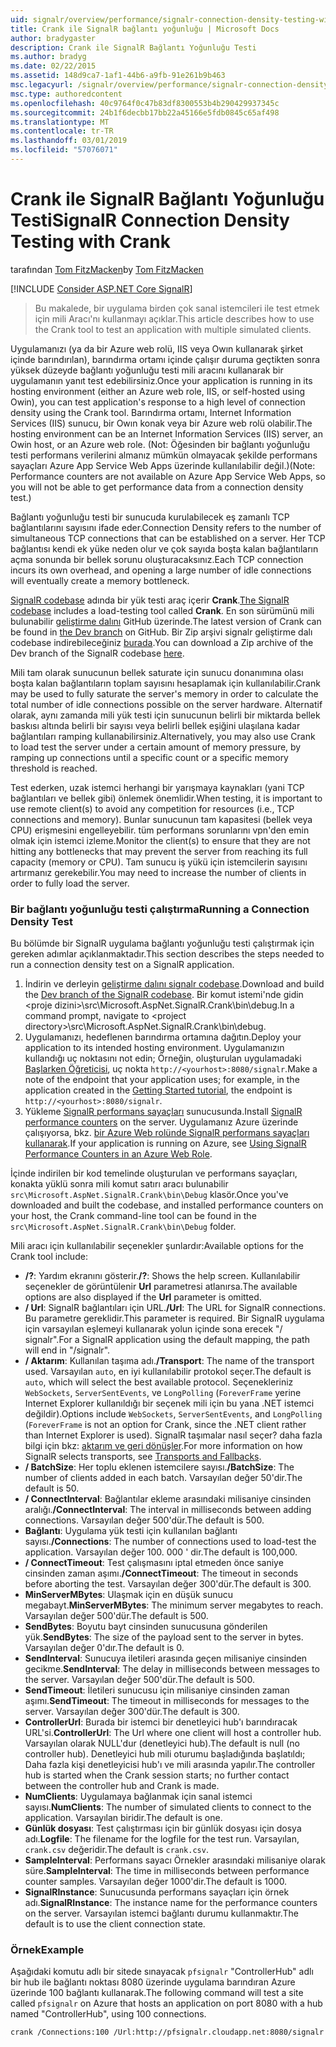 ```yaml
---
uid: signalr/overview/performance/signalr-connection-density-testing-with-crank
title: Crank ile SignalR bağlantı yoğunluğu | Microsoft Docs
author: bradygaster
description: Crank ile SignalR Bağlantı Yoğunluğu Testi
ms.author: bradyg
ms.date: 02/22/2015
ms.assetid: 148d9ca7-1af1-44b6-a9fb-91e261b9b463
msc.legacyurl: /signalr/overview/performance/signalr-connection-density-testing-with-crank
msc.type: authoredcontent
ms.openlocfilehash: 40c9764f0c47b83df8300553b4b290429937345c
ms.sourcegitcommit: 24b1f6decbb17bb22a45166e5fdb0845c65af498
ms.translationtype: MT
ms.contentlocale: tr-TR
ms.lasthandoff: 03/01/2019
ms.locfileid: "57076071"
---
```

<a name="signalr-connection-density-testing-with-crank"></a><span data-ttu-id="4494c-103">Crank ile SignalR Bağlantı Yoğunluğu Testi</span><span class="sxs-lookup"><span data-stu-id="4494c-103">SignalR Connection Density Testing with Crank</span></span>
====================
<span data-ttu-id="4494c-104">tarafından [Tom FitzMacken](https://github.com/tfitzmac)</span><span class="sxs-lookup"><span data-stu-id="4494c-104">by [Tom FitzMacken](https://github.com/tfitzmac)</span></span>

[!INCLUDE [Consider ASP.NET Core SignalR](~/includes/signalr/signalr-version-disambiguation.md)]

> <span data-ttu-id="4494c-105">Bu makalede, bir uygulama birden çok sanal istemcileri ile test etmek için mili Aracı'nı kullanmayı açıklar.</span><span class="sxs-lookup"><span data-stu-id="4494c-105">This article describes how to use the Crank tool to test an application with multiple simulated clients.</span></span>


<span data-ttu-id="4494c-106">Uygulamanızı (ya da bir Azure web rolü, IIS veya Owın kullanarak şirket içinde barındırılan), barındırma ortamı içinde çalışır duruma geçtikten sonra yüksek düzeyde bağlantı yoğunluğu testi mili aracını kullanarak bir uygulamanın yanıt test edebilirsiniz.</span><span class="sxs-lookup"><span data-stu-id="4494c-106">Once your application is running in its hosting environment (either an Azure web role, IIS, or self-hosted using Owin), you can test application's response to a high level of connection density using the Crank tool.</span></span> <span data-ttu-id="4494c-107">Barındırma ortamı, Internet Information Services (IIS) sunucu, bir Owın konak veya bir Azure web rolü olabilir.</span><span class="sxs-lookup"><span data-stu-id="4494c-107">The hosting environment can be an Internet Information Services (IIS) server, an Owin host, or an Azure web role.</span></span> <span data-ttu-id="4494c-108">(Not: Öğesinden bir bağlantı yoğunluğu testi performans verilerini almanız mümkün olmayacak şekilde performans sayaçları Azure App Service Web Apps üzerinde kullanılabilir değil.)</span><span class="sxs-lookup"><span data-stu-id="4494c-108">(Note: Performance counters are not available on Azure App Service Web Apps, so you will not be able to get performance data from a connection density test.)</span></span>

<span data-ttu-id="4494c-109">Bağlantı yoğunluğu testi bir sunucuda kurulabilecek eş zamanlı TCP bağlantılarını sayısını ifade eder.</span><span class="sxs-lookup"><span data-stu-id="4494c-109">Connection Density refers to the number of simultaneous TCP connections that can be established on a server.</span></span> <span data-ttu-id="4494c-110">Her TCP bağlantısı kendi ek yüke neden olur ve çok sayıda boşta kalan bağlantıların açma sonunda bir bellek sorunu oluşturacaksınız.</span><span class="sxs-lookup"><span data-stu-id="4494c-110">Each TCP connection incurs its own overhead, and opening a large number of idle connections will eventually create a memory bottleneck.</span></span>

<span data-ttu-id="4494c-111">[SignalR codebase](https://github.com/signalr/signalr) adında bir yük testi araç içerir **Crank**.</span><span class="sxs-lookup"><span data-stu-id="4494c-111">[The SignalR codebase](https://github.com/signalr/signalr) includes a load-testing tool called **Crank**.</span></span> <span data-ttu-id="4494c-112">En son sürümünü mili bulunabilir [geliştirme dalını](https://github.com/SignalR/signalr/tree/dev) GitHub üzerinde.</span><span class="sxs-lookup"><span data-stu-id="4494c-112">The latest version of Crank can be found in [the Dev branch](https://github.com/SignalR/signalr/tree/dev) on GitHub.</span></span> <span data-ttu-id="4494c-113">Bir Zip arşivi signalr geliştirme dalı codebase indirebileceğiniz [burada](https://github.com/SignalR/SignalR/archive/dev.zip).</span><span class="sxs-lookup"><span data-stu-id="4494c-113">You can download a Zip archive of the Dev branch of the SignalR codebase [here](https://github.com/SignalR/SignalR/archive/dev.zip).</span></span>

<span data-ttu-id="4494c-114">Mili tam olarak sunucunun bellek saturate için sunucu donanımına olası boşta kalan bağlantıların toplam sayısını hesaplamak için kullanılabilir.</span><span class="sxs-lookup"><span data-stu-id="4494c-114">Crank may be used to fully saturate the server's memory in order to calculate the total number of idle connections possible on the server hardware.</span></span> <span data-ttu-id="4494c-115">Alternatif olarak, aynı zamanda mili yük testi için sunucunun belirli bir miktarda bellek baskısı altında belirli bir sayısı veya belirli bellek eşiğini ulaşılana kadar bağlantıları ramping kullanabilirsiniz.</span><span class="sxs-lookup"><span data-stu-id="4494c-115">Alternatively, you may also use Crank to load test the server under a certain amount of memory pressure, by ramping up connections until a specific count or a specific memory threshold is reached.</span></span>

<span data-ttu-id="4494c-116">Test ederken, uzak istemci herhangi bir yarışmaya kaynakları (yani TCP bağlantıları ve bellek gibi) önlemek önemlidir.</span><span class="sxs-lookup"><span data-stu-id="4494c-116">When testing, it is important to use remote client(s) to avoid any competition for resources (i.e., TCP connections and memory).</span></span> <span data-ttu-id="4494c-117">Bunlar sunucunun tam kapasitesi (bellek veya CPU) erişmesini engelleyebilir. tüm performans sorunlarını vpn'den emin olmak için istemci izleme.</span><span class="sxs-lookup"><span data-stu-id="4494c-117">Monitor the client(s) to ensure that they are not hitting any bottlenecks that may prevent the server from reaching its full capacity (memory or CPU).</span></span> <span data-ttu-id="4494c-118">Tam sunucu iş yükü için istemcilerin sayısını artırmanız gerekebilir.</span><span class="sxs-lookup"><span data-stu-id="4494c-118">You may need to increase the number of clients in order to fully load the server.</span></span>

### <a name="running-a-connection-density-test"></a><span data-ttu-id="4494c-119">Bir bağlantı yoğunluğu testi çalıştırma</span><span class="sxs-lookup"><span data-stu-id="4494c-119">Running a Connection Density Test</span></span>

<span data-ttu-id="4494c-120">Bu bölümde bir SignalR uygulama bağlantı yoğunluğu testi çalıştırmak için gereken adımlar açıklanmaktadır.</span><span class="sxs-lookup"><span data-stu-id="4494c-120">This section describes the steps needed to run a connection density test on a SignalR application.</span></span>

1. <span data-ttu-id="4494c-121">İndirin ve derleyin [geliştirme dalını signalr codebase](https://github.com/SignalR/SignalR/archive/dev.zip).</span><span class="sxs-lookup"><span data-stu-id="4494c-121">Download and build the [Dev branch of the SignalR codebase](https://github.com/SignalR/SignalR/archive/dev.zip).</span></span> <span data-ttu-id="4494c-122">Bir komut istemi'nde gidin &lt;proje dizini&gt;\src\Microsoft.AspNet.SignalR.Crank\bin\debug.</span><span class="sxs-lookup"><span data-stu-id="4494c-122">In a command prompt, navigate to &lt;project directory&gt;\src\Microsoft.AspNet.SignalR.Crank\bin\debug.</span></span>
2. <span data-ttu-id="4494c-123">Uygulamanızı, hedeflenen barındırma ortamına dağıtın.</span><span class="sxs-lookup"><span data-stu-id="4494c-123">Deploy your application to its intended hosting environment.</span></span> <span data-ttu-id="4494c-124">Uygulamanızın kullandığı uç noktasını not edin; Örneğin, oluşturulan uygulamadaki [Başlarken Öğreticisi](../getting-started/tutorial-getting-started-with-signalr.md), uç nokta `http://<yourhost>:8080/signalr`.</span><span class="sxs-lookup"><span data-stu-id="4494c-124">Make a note of the endpoint that your application uses; for example, in the application created in the [Getting Started tutorial](../getting-started/tutorial-getting-started-with-signalr.md), the endpoint is `http://<yourhost>:8080/signalr`.</span></span>
3. <span data-ttu-id="4494c-125">Yükleme [SignalR performans sayaçları](signalr-performance.md#perfcounters) sunucusunda.</span><span class="sxs-lookup"><span data-stu-id="4494c-125">Install [SignalR performance counters](signalr-performance.md#perfcounters) on the server.</span></span> <span data-ttu-id="4494c-126">Uygulamanız Azure üzerinde çalışıyorsa, bkz. [bir Azure Web rolünde SignalR performans sayaçları kullanarak](using-signalr-performance-counters-in-an-azure-web-role.md).</span><span class="sxs-lookup"><span data-stu-id="4494c-126">If your application is running on Azure, see [Using SignalR Performance Counters in an Azure Web Role](using-signalr-performance-counters-in-an-azure-web-role.md).</span></span>

<span data-ttu-id="4494c-127">İçinde indirilen bir kod temelinde oluşturulan ve performans sayaçları, konakta yüklü sonra mili komut satırı aracı bulunabilir `src\Microsoft.AspNet.SignalR.Crank\bin\Debug` klasör.</span><span class="sxs-lookup"><span data-stu-id="4494c-127">Once you've downloaded and built the codebase, and installed performance counters on your host, the Crank command-line tool can be found in the `src\Microsoft.AspNet.SignalR.Crank\bin\Debug` folder.</span></span>

<span data-ttu-id="4494c-128">Mili aracı için kullanılabilir seçenekler şunlardır:</span><span class="sxs-lookup"><span data-stu-id="4494c-128">Available options for the Crank tool include:</span></span>

- <span data-ttu-id="4494c-129">**/?**: Yardım ekranını gösterir.</span><span class="sxs-lookup"><span data-stu-id="4494c-129">**/?**: Shows the help screen.</span></span> <span data-ttu-id="4494c-130">Kullanılabilir seçenekler de görüntülenir **Url** parametresi atlanırsa.</span><span class="sxs-lookup"><span data-stu-id="4494c-130">The available options are also displayed if the **Url** parameter is omitted.</span></span>
- <span data-ttu-id="4494c-131">**/ Url**: SignalR bağlantıları için URL.</span><span class="sxs-lookup"><span data-stu-id="4494c-131">**/Url**: The URL for SignalR connections.</span></span> <span data-ttu-id="4494c-132">Bu parametre gereklidir.</span><span class="sxs-lookup"><span data-stu-id="4494c-132">This parameter is required.</span></span> <span data-ttu-id="4494c-133">Bir SignalR uygulama için varsayılan eşlemeyi kullanarak yolun içinde sona erecek "/ signalr".</span><span class="sxs-lookup"><span data-stu-id="4494c-133">For a SignalR application using the default mapping, the path will end in "/signalr".</span></span>
- <span data-ttu-id="4494c-134">**/ Aktarım**: Kullanılan taşıma adı.</span><span class="sxs-lookup"><span data-stu-id="4494c-134">**/Transport**: The name of the transport used.</span></span> <span data-ttu-id="4494c-135">Varsayılan `auto`, en iyi kullanılabilir protokol seçer.</span><span class="sxs-lookup"><span data-stu-id="4494c-135">The default is `auto`, which will select the best available protocol.</span></span> <span data-ttu-id="4494c-136">Seçenekleriniz `WebSockets`, `ServerSentEvents`, ve `LongPolling` (`ForeverFrame` yerine Internet Explorer kullanıldığı bir seçenek mili için bu yana .NET istemci değildir).</span><span class="sxs-lookup"><span data-stu-id="4494c-136">Options include `WebSockets`, `ServerSentEvents`, and `LongPolling` (`ForeverFrame` is not an option for Crank, since the .NET client rather than Internet Explorer is used).</span></span> <span data-ttu-id="4494c-137">SignalR taşımalar nasıl seçer? daha fazla bilgi için bkz: [aktarım ve geri dönüşler](../getting-started/introduction-to-signalr.md#transports).</span><span class="sxs-lookup"><span data-stu-id="4494c-137">For more information on how SignalR selects transports, see [Transports and Fallbacks](../getting-started/introduction-to-signalr.md#transports).</span></span>
- <span data-ttu-id="4494c-138">**/ BatchSize**: Her toplu eklenen istemcilere sayısı.</span><span class="sxs-lookup"><span data-stu-id="4494c-138">**/BatchSize**: The number of clients added in each batch.</span></span> <span data-ttu-id="4494c-139">Varsayılan değer 50'dir.</span><span class="sxs-lookup"><span data-stu-id="4494c-139">The default is 50.</span></span>
- <span data-ttu-id="4494c-140">**/ ConnectInterval**: Bağlantılar ekleme arasındaki milisaniye cinsinden aralığı.</span><span class="sxs-lookup"><span data-stu-id="4494c-140">**/ConnectInterval**: The interval in milliseconds between adding connections.</span></span> <span data-ttu-id="4494c-141">Varsayılan değer 500'dür.</span><span class="sxs-lookup"><span data-stu-id="4494c-141">The default is 500.</span></span>
- <span data-ttu-id="4494c-142">**Bağlantı**: Uygulama yük testi için kullanılan bağlantı sayısı.</span><span class="sxs-lookup"><span data-stu-id="4494c-142">**/Connections**: The number of connections used to load-test the application.</span></span> <span data-ttu-id="4494c-143">Varsayılan değer 100. 000 ' dir.</span><span class="sxs-lookup"><span data-stu-id="4494c-143">The default is 100,000.</span></span>
- <span data-ttu-id="4494c-144">**/ ConnectTimeout**: Test çalışmasını iptal etmeden önce saniye cinsinden zaman aşımı.</span><span class="sxs-lookup"><span data-stu-id="4494c-144">**/ConnectTimeout**: The timeout in seconds before aborting the test.</span></span> <span data-ttu-id="4494c-145">Varsayılan değer 300'dür.</span><span class="sxs-lookup"><span data-stu-id="4494c-145">The default is 300.</span></span>
- <span data-ttu-id="4494c-146">**MinServerMBytes**: Ulaşmak için en düşük sunucu megabayt.</span><span class="sxs-lookup"><span data-stu-id="4494c-146">**MinServerMBytes**: The minimum server megabytes to reach.</span></span> <span data-ttu-id="4494c-147">Varsayılan değer 500'dür.</span><span class="sxs-lookup"><span data-stu-id="4494c-147">The default is 500.</span></span>
- <span data-ttu-id="4494c-148">**SendBytes**: Boyutu bayt cinsinden sunucusuna gönderilen yük.</span><span class="sxs-lookup"><span data-stu-id="4494c-148">**SendBytes**: The size of the payload sent to the server in bytes.</span></span> <span data-ttu-id="4494c-149">Varsayılan değer 0'dır.</span><span class="sxs-lookup"><span data-stu-id="4494c-149">The default is 0.</span></span>
- <span data-ttu-id="4494c-150">**SendInterval**: Sunucuya iletileri arasında geçen milisaniye cinsinden gecikme.</span><span class="sxs-lookup"><span data-stu-id="4494c-150">**SendInterval**: The delay in milliseconds between messages to the server.</span></span> <span data-ttu-id="4494c-151">Varsayılan değer 500'dür.</span><span class="sxs-lookup"><span data-stu-id="4494c-151">The default is 500.</span></span>
- <span data-ttu-id="4494c-152">**SendTimeout**: İletileri sunucusu için milisaniye cinsinden zaman aşımı.</span><span class="sxs-lookup"><span data-stu-id="4494c-152">**SendTimeout**: The timeout in milliseconds for messages to the server.</span></span> <span data-ttu-id="4494c-153">Varsayılan değer 300'dür.</span><span class="sxs-lookup"><span data-stu-id="4494c-153">The default is 300.</span></span>
- <span data-ttu-id="4494c-154">**ControllerUrl**: Burada bir istemci bir denetleyici hub'ı barındıracak URL'si.</span><span class="sxs-lookup"><span data-stu-id="4494c-154">**ControllerUrl**: The Url where one client will host a controller hub.</span></span> <span data-ttu-id="4494c-155">Varsayılan olarak NULL'dur (denetleyici hub).</span><span class="sxs-lookup"><span data-stu-id="4494c-155">The default is null (no controller hub).</span></span> <span data-ttu-id="4494c-156">Denetleyici hub mili oturumu başladığında başlatıldı; Daha fazla kişi denetleyicisi hub'ı ve mili arasında yapılır.</span><span class="sxs-lookup"><span data-stu-id="4494c-156">The controller hub is started when the Crank session starts; no further contact between the controller hub and Crank is made.</span></span>
- <span data-ttu-id="4494c-157">**NumClients**: Uygulamaya bağlanmak için sanal istemci sayısı.</span><span class="sxs-lookup"><span data-stu-id="4494c-157">**NumClients**: The number of simulated clients to connect to the application.</span></span> <span data-ttu-id="4494c-158">Varsayılan biridir.</span><span class="sxs-lookup"><span data-stu-id="4494c-158">The default is one.</span></span>
- <span data-ttu-id="4494c-159">**Günlük dosyası**: Test çalıştırması için bir günlük dosyası için dosya adı.</span><span class="sxs-lookup"><span data-stu-id="4494c-159">**Logfile**: The filename for the logfile for the test run.</span></span> <span data-ttu-id="4494c-160">Varsayılan, `crank.csv` değeridir.</span><span class="sxs-lookup"><span data-stu-id="4494c-160">The default is `crank.csv`.</span></span>
- <span data-ttu-id="4494c-161">**SampleInterval**: Performans sayacı Örnekler arasındaki milisaniye olarak süre.</span><span class="sxs-lookup"><span data-stu-id="4494c-161">**SampleInterval**: The time in milliseconds between performance counter samples.</span></span> <span data-ttu-id="4494c-162">Varsayılan değer 1000'dir.</span><span class="sxs-lookup"><span data-stu-id="4494c-162">The default is 1000.</span></span>
- <span data-ttu-id="4494c-163">**SignalRInstance**: Sunucusunda performans sayaçları için örnek adı.</span><span class="sxs-lookup"><span data-stu-id="4494c-163">**SignalRInstance**: The instance name for the performance counters on the server.</span></span> <span data-ttu-id="4494c-164">Varsayılan istemci bağlantı durumu kullanmaktır.</span><span class="sxs-lookup"><span data-stu-id="4494c-164">The default is to use the client connection state.</span></span>

### <a name="example"></a><span data-ttu-id="4494c-165">Örnek</span><span class="sxs-lookup"><span data-stu-id="4494c-165">Example</span></span>

<span data-ttu-id="4494c-166">Aşağıdaki komutu adlı bir sitede sınayacak `pfsignalr` "ControllerHub" adlı bir hub ile bağlantı noktası 8080 üzerinde uygulama barındıran Azure üzerinde 100 bağlantı kullanarak.</span><span class="sxs-lookup"><span data-stu-id="4494c-166">The following command will test a site called `pfsignalr` on Azure that hosts an application on port 8080 with a hub named "ControllerHub", using 100 connections.</span></span>

`crank /Connections:100 /Url:http://pfsignalr.cloudapp.net:8080/signalr`
